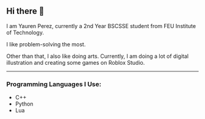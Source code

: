 ## Hi there 👋

I am Yauren Perez, currently a 2nd Year BSCSSE student from FEU Institute of Technology.

I like problem-solving the most.

Other than that, I also like doing arts.
Currently, I am doing a lot of digital illustration and creating some games on Roblox Studio.

---

### Programming Languages I Use:

* C++
* Python
* Lua

<!--
**Yauren/Yauren** is a ✨ _special_ ✨ repository because its `README.md` (this file) appears on your GitHub profile.

Here are some ideas to get you started:

- 🔭 I’m currently working on ...
- 🌱 I’m currently learning ...
- 👯 I’m looking to collaborate on ...
- 🤔 I’m looking for help with ...
- 💬 Ask me about ...
- 📫 How to reach me: ...
- 😄 Pronouns: ...
- ⚡ Fun fact: ...
-->

